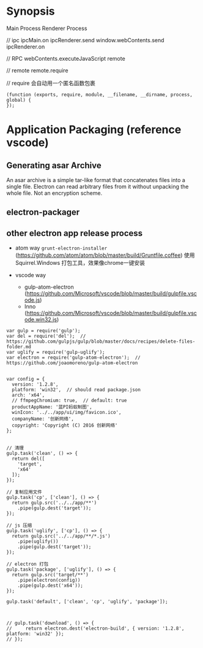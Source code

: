 # Synopsis

Main Process
Renderer Process

// ipc
ipcMain.on                          ipcRenderer.send
window.webContents.send             ipcRenderer.on

// RPC
webContents.executeJavaScript       remote

// remote
remote.require

// require 会自动用一个匿名函数包裹
```
(function (exports, require, module, __filename, __dirname, process, global) {
});
```


# Application Packaging (reference vscode)

## Generating asar Archive
An asar archive is a simple tar-like format that concatenates files into a single file.
Electron can read arbitrary files from it without unpacking the whole file.
Not an encryption scheme.

## electron-packager

## other electron app release process

- atom way
	`grunt-electron-installer` (https://github.com/atom/atom/blob/master/build/Gruntfile.coffee)
		使用 Squirrel.Windows 打包工具，效果像chrome一键安装

- vscode way
	- gulp-atom-electron (https://github.com/Microsoft/vscode/blob/master/build/gulpfile.vscode.js)
	- Inno (https://github.com/Microsoft/vscode/blob/master/build/gulpfile.vscode.win32.js)

```
var gulp = require('gulp');
var del = require('del');  // https://github.com/gulpjs/gulp/blob/master/docs/recipes/delete-files-folder.md
var uglify = require('gulp-uglify');
var electron = require('gulp-atom-electron');  // https://github.com/joaomoreno/gulp-atom-electron


var config = {
  version: '1.2.8',
  platform: 'win32',  // should read package.json
  arch: 'x64',
  // ffmpegChromium: true,  // default: true
  productAppName: '蓝PI蚂蚁制图',
  winIcon: '../../app/ui/img/favicon.ico',
  companyName: '创新网络',
  copyright: 'Copyright (C) 2016 创新网络'
};


// 清理
gulp.task('clean', () => {
  return del([
    'target',
    'x64'
  ]);
});

// 复制应用文件
gulp.task('cp', ['clean'], () => {
  return gulp.src('../../app/**')
    .pipe(gulp.dest('target'));
});

// js 压缩
gulp.task('uglify', ['cp'], () => {
  return gulp.src('../../app/**/*.js')
    .pipe(uglify())
    .pipe(gulp.dest('target'));
});

// electron 打包
gulp.task('package', ['uglify'], () => {
  return gulp.src('target/**')
    .pipe(electron(config))
    .pipe(gulp.dest('x64'));
});

gulp.task('default', ['clean', 'cp', 'uglify', 'package']);



// gulp.task('download', () => {
//     return electron.dest('electron-build', { version: '1.2.8', platform: 'win32' });
// });

```
